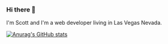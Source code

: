 ### Hi there 👋

I'm Scott and I'm a web developer living in Las Vegas Nevada.

[![Anurag's GitHub stats](https://github-readme-stats.vercel.app/api?username=sbrcly)](https://github.com/anuraghazra/github-readme-stats)

